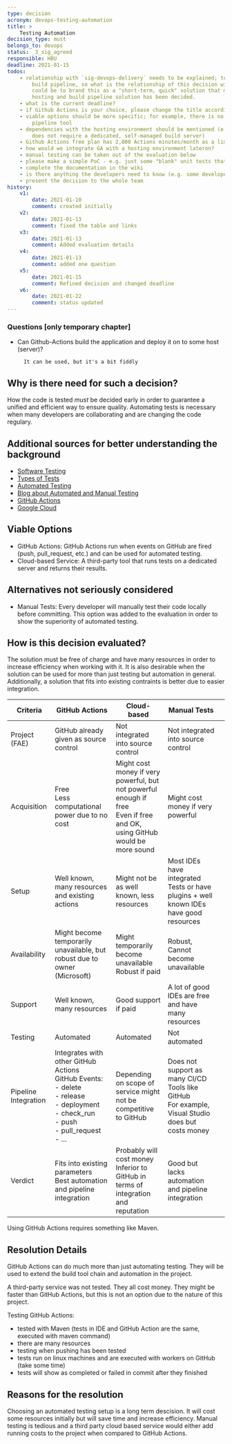 ```yaml
---
type: decision
acronym: devops-testing-automation
title: >
    Testing Automation
decision_type: must
belongs_to: devops
status: _3_sig_agreed
responsible: HBU
deadline: 2021-01-15
todos:
    - relationship with `sig-devops-delivery` needs to be explained; test automation is part of the overall
        build pipeline, so what is the relationship of this decision with the overall pipeline design? A solution
        could be to brand this as a "short-term, quick" solution that might be re-evaluated once the overall
        hosting and build pipeline solution has been decided.
    - what is the current deadline?
    - if Github Actions is your choice, please change the title accordingly, so that it is obvious from the title
    - viable options should be more specific; for example, there is no mention of Jenkins as the standard build
        pipeline tool
    - dependencies with the hosting environment should be mentioned (e.g. the advantage that Github Actions
        does not require a dedicated, self-managed build server)     
    - Github Actions free plan has 2,000 Actions minutes/month as a limit - is that sufficient for us?
    - how would we integrate GA with a hosting environment lateron? 
    - manual testing can be taken out of the evaluation below
    - please make a simple PoC - e.g. just some "blank" unit tests that run, and demonstrate that it works
    - complete the documentation in the wiki
    - is there anything the developers need to know (e.g. some developer guide?)
    - present the decision to the whole team
history:
    v1:
        date: 2021-01-10
        comment: created initially
    v2:
        date: 2021-01-13
        comment: fixed the table and links
    v3:
        date: 2021-01-13
        comment: Added evaluation details
    v4:
        date: 2021-01-13
        comment: added one question
    v5:
        date: 2021-01-15
        comment: Refined decision and changed deadline
    v6: 
        date: 2021-01-22
        comment: status updated        
---
```


### Questions [only temporary chapter]

* Can Github-Actions build the application and deploy it on to some host (server)?

        It can be used, but it's a bit fiddly

## Why is there need for such a decision?

How the code is tested *must* be decided early in order to guarantee a unified and efficient way to ensure quality. 
Automating tests is necessary when many developers are collaborating and are changing the code regulary.

## Additional sources for better understanding the background

- [Software Testing](https://en.wikipedia.org/wiki/Software_testing)
- [Types of Tests](https://www.atlassian.com/continuous-delivery/software-testing/types-of-software-testing)
- [Automated Testing](https://en.wikipedia.org/wiki/Test_automation)
- [Blog about Automated and Manual Testing](https://www.perfecto.io/blog/automated-testing-vs-manual-testing-vs-continuous-testing)
- [GitHub Actions](https://docs.github.com/en/free-pro-team@latest/actions)
- [Google Cloud](https://cloud.google.com/solutions/devops/devops-tech-test-automation)

## Viable Options

- GitHub Actions: GitHub Actions run when events on GitHub are fired (push, pull_request, etc.) and can be used for automated testing.
- Cloud-based Service: A third-party tool that runs tests on a dedicated server and returns their results.

## Alternatives not seriously considered

- Manual Tests: Every developer will manually test their code locally before committing. This option was added to the evaluation in order to show the superiority of automated testing.

## How is this decision evaluated?

The solution must be free of charge and have many resources in order to increase efficiency when working with it.
It is also desirable when the solution can be used for more than just testing but automation in general.
Additionally, a solution that fits into existing contraints is better due to easier integration.

| Criteria | GitHub Actions | Cloud-based | Manual Tests |  |
|-----|-----|-----|-----|-----|
| Project (FAE) | GitHub already given as source control | Not integrated into source control | Not integrated into source control |  |
| Acquisition | Free<br>Less computational power due to no cost | Might cost money if very powerful, but not powerful enough if free<br>Even if free and OK, using GitHub would be more sound | Might cost money if very powerful |  |
| Setup | Well known, many resources and existing actions | Might not be as well known, less resources | Most IDEs have integrated Tests or have plugins + well known IDEs have good resources |  |
| Availability | Might become temporarily unavailable, but robust due to owner (Microsoft) | Might temporarily become unavailable<br>Robust if paid | Robust, Cannot become unavailable |  |
| Support | Well known, many resources | Good support if paid | A lot of good IDEs are free and have many resources |  |
| Testing | Automated | Automated | Not automated |  |
| Pipeline Integration | Integrates with other GitHub Actions<br>GitHub Events:<br>- delete<br>- release<br>- deployment<br>- check_run<br>- push<br>- pull_request<br>- ... | Depending on scope of service might not be competitive to GitHub | Does not support as many CI/CD Tools like GitHub<br>For example, Visual Studio does but costs money |  |
| Verdict | Fits into existing parameters<br>Best automation and pipeline integration | Probably will cost money<br>Inferior to GitHub in terms of integration and reputation | Good but lacks automation and pipeline integration |  |

Using GitHub Actions requires something like Maven.

## Resolution Details

GitHub Actions can do much more than just automating testing. They will be used to extend the build tool chain
and automation in the project.

A third-party service was not tested. They all cost money. They might be faster than GitHub Actions, but this is not an option due to the nature of this project.

Testing GitHub Actions:
- tested with Maven (tests in IDE and GitHub Action are the same, executed with maven command)
- there are many resources
- testing when pushing has been tested
- tests run on linux machines and are executed with workers on GitHub (take some time)
- tests will show as completed or failed in commit after they finished

## Reasons for the resolution

Choosing an automated testing setup is a long term descision. It will cost some resources initially but will
save time and increase efficiency. Manual testing is tedious and a third party cloud based service would either
add running costs to the project when compared to GitHub Actions.
